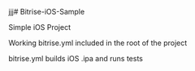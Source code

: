 jjj# Bitrise-iOS-Sample

Simple iOS Project 

Working bitrise.yml included in the root of the project

bitrise.yml builds iOS .ipa and runs tests 


